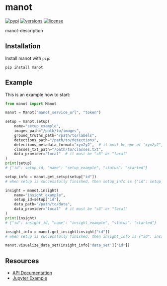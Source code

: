 manot
=============

[![pypi](https://img.shields.io/pypi/v/manot.svg)](https://pypi.python.org/pypi/pydantic)
[![versions](https://img.shields.io/pypi/pyversions/manot.svg)](https://github.com/pydantic/pydantic)
[![license](https://img.shields.io/github/license/manot-client/manot-client.svg)](https://github.com/manotai/manot-client/blob/main/LICENSE)

manot-description

Installation
------------

Install manot with `pip`:

    pip install manot

Example
-------

This is an example how to start:

```python
from manot import Manot

manot = Manot("manot_service_url", "token")
```

```python
setup = manot.setup(
    name="setup_example",
    images_path="/path/to/images",
    ground_truths_path="/path/to/labels",
    detections_path="/path/to/detections",
    detections_metadata_format="xyx2y2",  # it must be one of "xyx2y2", "xywh", or "cxcywh"
    classes_txt_path="/path/to/classes.txt",
    data_provider="local"  # it must be "s3" or "local"
)
print(setup)
# {"id": setup_id, "name": "setup_example", "status": "started"}

setup_info = manot.get_setup(setup["id"])
# when setup is successfully finished, then setup_info is {"id": setup_id, "name": "setup_example", "status": "started"}

```

```python
insight = manot.insight(
    name="insight_example",
    setup_id=setup["id"],
    data_path="/path/to/data",
    data_provider="local"  # it must be "s3" or "local"
)
print(insight)
# {"id": insight_id, "name": "insight_example", "status": "started"}

insight_info = manot.get_insight(insight["id"])
# when setup is successfully finished, then insight_info is {"id": insight_id, "name": "setup_example", "status": "started"}
```

```python
manot.visualize_data_set(insight_info['data_set']['id'])
```


Resources
---------

- [API Documentation](https://api.manot.ai/api-documentation/v1)
- [Jupyter Example](https://github.com/manotai/manot-client/blob/main/manot-client-notebook.ipynb)

[//]: # (- [pypi]&#40;https://pypi.python.org/pypi/manot&#41; )
